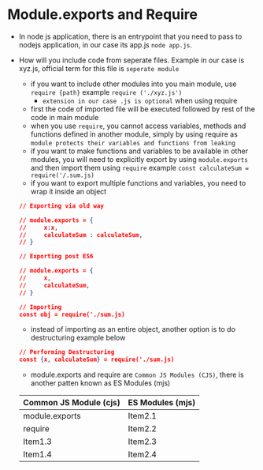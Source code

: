 # Module.exports and Require

- In node js application, there is an entrypoint that you need to pass to nodejs application, in our case its app.js `node app.js`.
- How will you include code from seperate files. Example in our case is xyz.js, official term for this file is `seperate module`

  - if you want to include other modules into you main module, use `require {path}` example `require ('./xyz.js')`
    - `extension in our case .js is optional` when using require
  - first the code of imported file will be executed followed by rest of the code in main module
  - when you use `require`, you cannot access variables, methods and functions defined in another module, simply by using require as `module protects their variables and functions from leaking`
  - if you want to make functions and variables to be available in other modules, you will need to explicitly export by using `module.exports` and then import them using `require` example `const calculateSum = require('/.sum.js)`
  - if you want to export multiple functions and variables, you need to wrap it inside an object

  ```json
  // Exporting via old way

  // module.exports = {
  //     x:x,
  //     calculateSum : calculateSum,
  // }

  // Exporting post ES6

  // module.exports = {
  //     x,
  //     calculateSum,
  // }

  // Importing
  const obj = require('./sum.js)
  ```

  - instead of importing as an entire object, another option is to do destructuring example below

  ```json
  // Performing Destructuring
  const {x, calculateSum} = require('./sum.js)

  ```

  - module.exports and require are `Common JS Modules (CJS)`, there is another patten known as ES Modules (mjs)

  | Common JS Module (cjs) | ES Modules (mjs) |
  | ---------------------- | ---------------- |
  | module.exports         | Item2.1          |
  | require                | Item2.2          |
  | Item1.3                | Item2.3          |
  | Item1.4                | Item2.4          |
